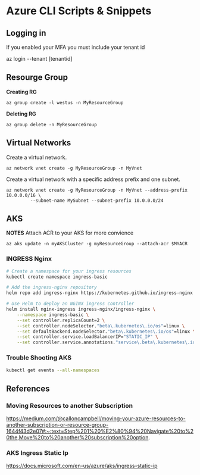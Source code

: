 # Azure CLI Scripts & Snippets 

## Logging in

If you enabled your MFA you must include your tenant id

az login --tenant [tenantid]

## Resourge Group
**Creating RG**
```
az group create -l westus -n MyResourceGroup

```

**Deleting RG**
```
az group delete -n MyResourceGroup
```

## Virtual Networks

Create a virtual network.

```
az network vnet create -g MyResourceGroup -n MyVnet
```


Create a virtual network with a specific address prefix and one subnet.
```
az network vnet create -g MyResourceGroup -n MyVnet --address-prefix 10.0.0.0/16 \
         --subnet-name MySubnet --subnet-prefix 10.0.0.0/24
```
## AKS

**NOTES**
Attach ACR to your AKS for more convience

```
az aks update -n myAKSCluster -g myResourceGroup --attach-acr $MYACR
```
### INGRESS Nginx

```bash
# Create a namespace for your ingress resources
kubectl create namespace ingress-basic

# Add the ingress-nginx repository
helm repo add ingress-nginx https://kubernetes.github.io/ingress-nginx

# Use Helm to deploy an NGINX ingress controller
helm install nginx-ingress ingress-nginx/ingress-nginx \
    --namespace ingress-basic \
    --set controller.replicaCount=2 \
    --set controller.nodeSelector."beta\.kubernetes\.io/os"=linux \
    --set defaultBackend.nodeSelector."beta\.kubernetes\.io/os"=linux \
    --set controller.service.loadBalancerIP="STATIC_IP" \
    --set controller.service.annotations."service\.beta\.kubernetes\.io/azure-dns-label-name"="DNS_LABEL"
```
### Trouble Shooting AKS

```bash
kubectl get events --all-namespaces
```

## References 

### Moving Resources to another Subscription

https://medium.com/@calloncampbell/moving-your-azure-resources-to-another-subscription-or-resource-group-1644f43d2e07#:~:text=Step%201%20%E2%80%94%20Navigate%20to%20the,Move%20to%20another%20subscription%20option.

### AKS Ingress Static Ip

https://docs.microsoft.com/en-us/azure/aks/ingress-static-ip